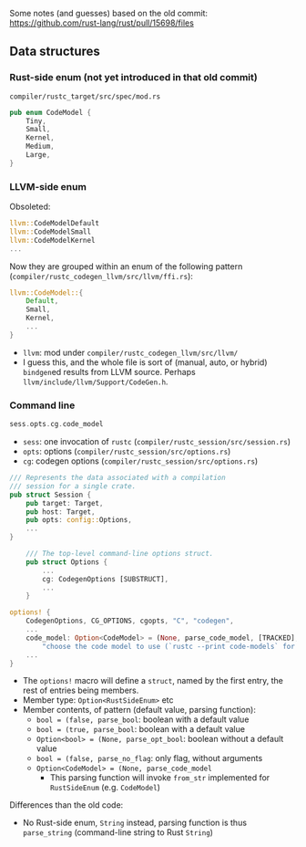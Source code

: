 Some notes (and guesses) based on the old commit: https://github.com/rust-lang/rust/pull/15698/files

## Data structures

### Rust-side enum (not yet introduced in that old commit)

`compiler/rustc_target/src/spec/mod.rs`

```rust
pub enum CodeModel {
    Tiny,
    Small,
    Kernel,
    Medium,
    Large,
}
```

### LLVM-side enum

Obsoleted:

```rust
llvm::CodeModelDefault
llvm::CodeModelSmall
llvm::CodeModelKernel
...
```

Now they are grouped within an enum of the following pattern (`compiler/rustc_codegen_llvm/src/llvm/ffi.rs`):

```rust
llvm::CodeModel::{
    Default,
    Small,
    Kernel,
    ...
}
```

* `llvm`: mod under `compiler/rustc_codegen_llvm/src/llvm/`
* I guess this, and the whole file is sort of (manual, auto, or hybrid) `bindgen`ed results from LLVM source. Perhaps `llvm/include/llvm/Support/CodeGen.h`.

### Command line

```rust
sess.opts.cg.code_model
```

* `sess`: one invocation of `rustc` (`compiler/rustc_session/src/session.rs`)
* `opts`: options (`compiler/rustc_session/src/options.rs`)
* `cg`: codegen options (`compiler/rustc_session/src/options.rs`)

```rust
/// Represents the data associated with a compilation
/// session for a single crate.
pub struct Session {
    pub target: Target,
    pub host: Target,
    pub opts: config::Options,
    ...
}
```

```rust
    /// The top-level command-line options struct.
    pub struct Options {
        ...
        cg: CodegenOptions [SUBSTRUCT],
        ...
    }
```

```rust
options! {
    CodegenOptions, CG_OPTIONS, cgopts, "C", "codegen",
    ...
    code_model: Option<CodeModel> = (None, parse_code_model, [TRACKED],
        "choose the code model to use (`rustc --print code-models` for details)"),
    ...
}
```

* The `options!` macro will define a `struct`, named by the first entry, the rest of entries being members.
* Member type: `Option<RustSideEnum>` etc
* Member contents, of pattern (default value, parsing function):
    * `bool = (false, parse_bool`: boolean with a default value
    * `bool = (true, parse_bool`: boolean with a default value
    * `Option<bool> = (None, parse_opt_bool`: boolean without a default value
    * `bool = (false, parse_no_flag`: only flag, without arguments
    * `Option<CodeModel> = (None, parse_code_model`
        * This parsing function will invoke `from_str` implemented for `RustSideEnum` (e.g. `CodeModel`)

Differences than the old code:

* No Rust-side enum, `String` instead, parsing function is thus `parse_string` (command-line string to Rust `String`)
